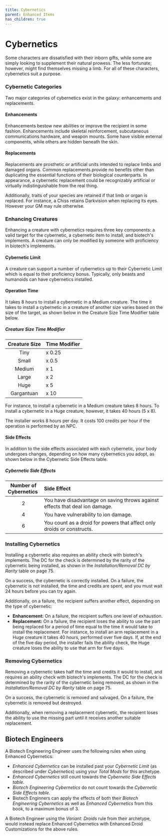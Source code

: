 ```yaml
---
title: Cybernetics
parent: Enhanced Items
has_children: true
---
```


# Cybernetics
Some characters are dissatisfied with their inborn gifts, while some are simply looking to supplement their natural prowess. The less fortunate, however, might find themselves missing a limb. For all of these characters, cybernetics suit a purpose.

### Cybernetic Categories
Two major categories of cybernetics exist in the galaxy: enhancements and replacements.

#### Enhancements
Enhancements bestow new abilities or improve the recipient in some fashion. Enhancements include skeletal reinforcement, subcutaneous communications hardware, and weapon mounts. Some have visible external components, while others are hidden beneath the skin. 

#### Replacements
Replacements are prosthetic or artificial units intended to replace limbs and damaged organs. Common replacements provide no benefits other than duplicating the essential functions of their biological counterparts. In appearance, a cybernetic replacement could be recognizably artificial or virtually indistinguishable from the real thing. 

Additionally, traits of your species are retained if that limb or organ is replaced. For instance, a Chiss retains Darkvision when replacing its eyes. However your GM may rule otherwise.

### Enhancing Creatures
Enhancing a creature with cybernetics requires three key components: a valid target for the cybernetic, a cybernetic item to install, and biotech's implements. A creature can only be modified by someone with proficiency in biotech's implements.

#### Cybernetic Limit
A creature can support a number of cybernetics up to their Cybernetic Limit which is equal to their proficiency bonus. Typically, only beasts and humanoids can have cybernetics installed.

#### Operation Time
It takes 8 hours to install a cybernetic in a Medium creature. The time it takes to install a cybernetic in a creature of another size varies based on the size of the target, as shown below in the Creature Size Time Modifier table below.

##### Creature Size Time Modifier
| Creature Size | Time Modifier |
|:----:|:-------------|
| Tiny  |x 0.25 |
| Small |x 0.5 |
| Medium |x 1 |
| Large |x 2 |
| Huge |x 5 |
| Gargantuan |x 10 |

For instance, to install a cybernetic in a Medium creature takes 8 hours. To install a cybernetic in a Huge creature, however, it takes 40 hours (5 x 8).

The installer works 8 hours per day. It costs 100 credits per hour if the operation is performed by an NPC. 

#### Side Effects
In addition to the side effects associated with each cybernetic, your body undergoes changes, depending on how many cybernetics you adopt, as shown below in the Cybernetic Side Effects table.

##### Cybernetic Side Effects
|Number of<br> Cybernetics&nbsp;|Side Effect|
|:--:|:--|
|2|You have disadvantage on saving throws against effects that deal ion damage.|
|4|You have vulnerability to ion damage.|
|6|You count as a droid for powers that affect only droids or constructs.|

### Installing Cybernetics
Installing a cybernetic also requires an ability check with biotech's implements. The DC for the check is determined by the rarity of the cybernetic being installed, as shown in the *Installation/Removal DC by Rarity* table on page 75.

On a success, the cybernetic is correctly installed. On a failure, the cybernetic is not installed, the time and credits are spent, and you must wait 24 hours before you can try again.

Additionally, on a failure, the recipient suffers another effect, depending on the type of cybernetic:
- **Enhancement:** On a failure, the recipient suffers one level of exhaustion.
- **Replacement:** On a failure, the recipient loses the ability to use the part being replaced for a period of time equal to the time it would take to install the replacement. For instance, to install an arm replacement in a Huge creature it takes 40 hours, performed over five days. If, at the end of the five day period, the installer fails the ability check, the Huge creature loses the ability to use that arm for five days. 

### Removing Cybernetics
Removing a cybernetic takes half the time and credits it would to install, and requires an ability check with biotech's implements. The DC for the check is determined by the rarity of the cybernetic being removed, as shown in the *Installation/Removal DC by Rarity* table on page 75.

On a success, the cybernetic is removed and salvaged. On a failure, the cybernetic is removed but destroyed.

Additionally, when removing a replacement cybernetic, the recipient loses the ability to use the missing part until it receives another suitable replacement.

## Biotech Engineers
A Biotech Engineering Engineer uses the following rules when using Enhanced Cybernetics:
- *Enhanced Cybernetics* can be installed past your *Cybernetic Limit* (as described under *Cybernetics*) using your *Total Mods* for this archetype.
- *Enhanced Cybernetics* still count towards the *Cybernetic Side Effects table*.
- *Biotech Engineering Cybernetics* do not count towards the *Cybernetic Side Effects table*.
- Biotech Enginners can apply the effects of both their *Biotech Engineering Cybernetics* as well as *Enhanced Cybernetics* from this book, to a maximum bonus of 3.

A Biotech Engineer using the *Variant: Droids* rule from their archetype, would instead replace Enhanced Cybernetics with Enhanced Droid Customizations for the above rules.
